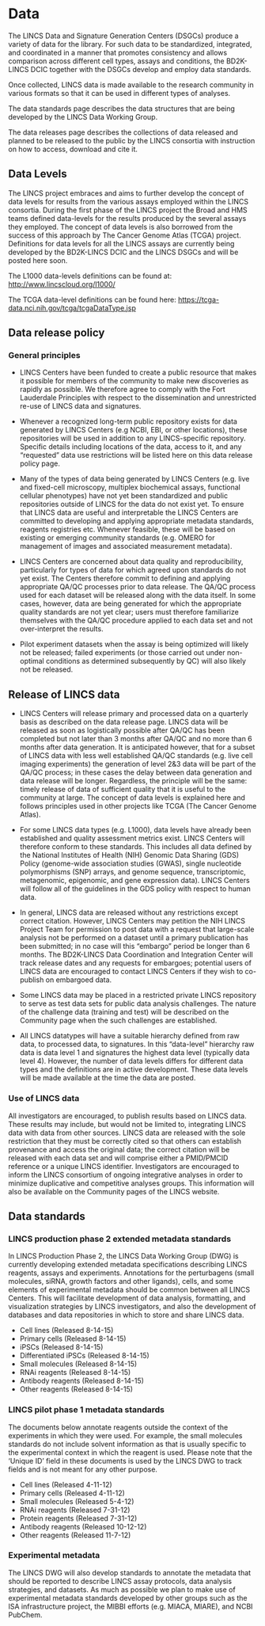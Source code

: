 # Data

The LINCS Data and Signature Generation Centers (DSGCs) produce a variety of data for the library. For such data to be standardized, integrated, and coordinated in a manner that promotes consistency and allows comparison across different cell types, assays and conditions, the BD2K-LINCS DCIC together with the DSGCs develop and employ data standards.

Once collected, LINCS data is made available to the research community in various formats so that it can be used in different types of analyses.

The data standards page describes the data structures that are being developed by the LINCS Data Working Group.

The data releases page describes the collections of data released and planned to be released to the public by the LINCS consortia with instruction on how to access, download and cite it.

## Data Levels

The LINCS project embraces and aims to further develop the concept of data levels for results from the various assays employed within the LINCS consortia. During the first phase of the LINCS project the Broad and HMS teams defined data-levels for the results produced by the several assays they employed. The concept of data levels is also borrowed from the success of this approach by The Cancer Genome Atlas (TCGA) project. Definitions for data levels for all the LINCS assays are currently being developed by the BD2K-LINCS DCIC and the LINCS DSGCs and will be posted here soon.

The L1000 data-levels definitions can be found at: http://www.lincscloud.org/l1000/

The TCGA data-level definitions can be found here: https://tcga-data.nci.nih.gov/tcga/tcgaDataType.jsp

## Data release policy

### General principles

* LINCS Centers have been funded to create a public resource that makes it possible for members of the community to make new discoveries as rapidly as possible. We therefore agree to comply with the Fort Lauderdale Principles with respect to the dissemination and unrestricted re-use of LINCS data and signatures.

* Whenever a recognized long-term public repository exists for data generated by LINCS Centers (e.g NCBI, EBI, or other locations), these repositories will be used in addition to any LINCS-specific repository. Specific details including locations of the data, access to it, and any “requested” data use restrictions will be listed here on this data release policy page.

* Many of the types of data being generated by LINCS Centers (e.g. live and fixed-cell microscopy, multiplex biochemical assays, functional cellular phenotypes) have not yet been standardized and public repositories outside of LINCS for the data do not exist yet. To ensure that LINCS data are useful and interpretable the LINCS Centers are committed to developing and applying appropriate metadata standards, reagents registries etc. Whenever feasible, these will be based on existing or emerging community standards (e.g. OMERO for management of images and associated measurement metadata).

* LINCS Centers are concerned about data quality and reproducibility, particularly for types of data for which agreed upon standards do not yet exist. The Centers therefore commit to defining and applying appropriate QA/QC processes prior to data release. The QA/QC process used for each dataset will be released along with the data itself. In some cases, however, data are being generated for which the appropriate quality standards are not yet clear; users must therefore familiarize themselves with the QA/QC procedure applied to each data set and not over-interpret the results.

* Pilot experiment datasets when the assay is being optimized will likely not be released; failed experiments (or those carried out under non-optimal conditions as determined subsequently by QC) will also likely not be released.

## Release of LINCS data

* LINCS Centers will release primary and processed data on a quarterly basis as described on the data release page. LINCS data will be released as soon as logistically possible after QA/QC has been completed but not later than 3 months after QA/QC and no more than 6 months after data generation. It is anticipated however, that for a subset of LINCS data with less well established QA/QC standards (e.g. live cell imaging experiments) the generation of level 2&3 data will be part of the QA/QC process; in these cases the delay between data generation and data release will be longer. Regardless, the principle will be the same: timely release of data of sufficient quality that it is useful to the community at large. The concept of data levels is explained here and follows principles used in other projects like TCGA (The Cancer Genome Atlas).

* For some LINCS data types (e.g. L1000), data levels have already been established and quality assessment metrics exist. LINCS Centers will therefore conform to these standards. This includes all data defined by the National Institutes of Health (NIH) Genomic Data Sharing (GDS) Policy (genome-wide association studies (GWAS), single nucleotide polymorphisms (SNP) arrays, and genome sequence, transcriptomic, metagenomic, epigenomic, and gene expression data). LINCS Centers will follow all of the guidelines in the GDS policy with respect to human data.

* In general, LINCS data are released without any restrictions except correct citation. However, LINCS Centers may petition the NIH LINCS Project Team for permission to post data with a request that large-scale analysis not be performed on a dataset until a primary publication has been submitted; in no case will this “embargo” period be longer than 6 months. The BD2K-LINCS Data Coordination and Integration Center will track release dates and any requests for embargoes; potential users of LINCS data are encouraged to contact LINCS Centers if they wish to co-publish on embargoed data.

* Some LINCS data may be placed in a restricted private LINCS repository to serve as test data sets for public data analysis challenges. The nature of the challenge data (training and test) will be described on the Community page when the such challenges are established.

* All LINCS datatypes will have a suitable hierarchy defined from raw data, to processed data, to signatures. In this “data-level” hierarchy raw data is data level 1 and signatures the highest data level (typically data level 4). However, the number of data levels differs for different data types and the definitions are in active development. These data levels will be made available at the time the data are posted.

### Use of LINCS data

All investigators are encouraged, to publish results based on LINCS data. These results may include, but would not be limited to, integrating LINCS data with data from other sources. LINCS data are released with the sole restriction that they must be correctly cited so that others can establish provenance and access the original data; the correct citation will be released with each data set and will comprise either a PMID/PMCID reference or a unique LINCS identifier. Investigators are encouraged to inform the LINCS consortium of ongoing integrative analyses in order to minimize duplicative and competitive analyses groups. This information will also be available on the Community pages of the LINCS website.

## Data standards

### LINCS production phase 2 extended metadata standards

In LINCS Production Phase 2, the LINCS Data Working Group (DWG) is currently developing extended metadata specifications describing LINCS reagents, assays and experiments. Annotations for the perturbagens (small molecules, siRNA, growth factors and other ligands), cells, and some elements of experimental metadata should be common between all LINCS Centers. This will facilitate development of data analysis, formatting, and visualization strategies by LINCS investigators, and also the development of databases and data repositories in which to store and share LINCS data.

* Cell lines (Released 8-14-15)
* Primary cells (Released 8-14-15)
* iPSCs (Released 8-14-15)
* Differentiated iPSCs (Released 8-14-15)
* Small molecules (Released 8-14-15)
* RNAi reagents (Released 8-14-15)
* Antibody reagents (Released 8-14-15)
* Other reagents (Released 8-14-15)

### LINCS pilot phase 1 metadata standards

The documents below annotate reagents outside the context of the experiments in which they were used. For example, the small molecules standards do not include solvent information as that is usually specific to the experimental context in which the reagent is used. Please note that the ‘Unique ID’ field in these documents is used by the LINCS DWG to track fields and is not meant for any other purpose.

* Cell lines (Released 4-11-12)
* Primary cells (Released 4-11-12)
* Small molecules (Released 5-4-12)
* RNAi reagents (Released 7-31-12)
* Protein reagents (Released 7-31-12)
* Antibody reagents (Released 10-12-12)
* Other reagents (Released 11-7-12)

### Experimental metadata

The LINCS DWG will also develop standards to annotate the metadata that should be reported to describe LINCS assay protocols, data analysis strategies, and datasets. As much as possible we plan to make use of experimental metadata standards developed by other groups such as the ISA infrastructure project, the MIBBI efforts (e.g. MIACA, MIARE), and NCBI PubChem.
